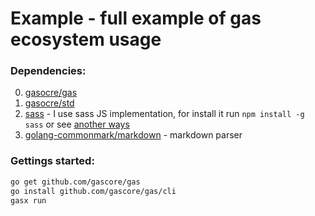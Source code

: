# Example - full example of gas ecosystem usage

### Dependencies:

0. [gasocre/gas](https://github.com/gascore/gas)
1. [gasocre/std](https://github.com/gascore/std)
2. [sass](https://sass-lang.com) - I use sass JS implementation, for install it run `npm install -g sass` or see [another ways](https://sass-lang.com/install)
3. [golang-commonmark/markdown](https://gitlab.com/golang-commonmark/markdown) - markdown parser

### Gettings started:

```bash
go get github.com/gascore/gas
go install github.com/gascore/gas/cli
gasx run
```